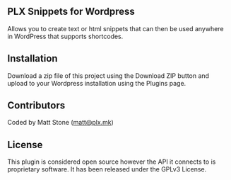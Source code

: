 ## PLX Snippets for Wordpress

Allows you to create text or html snippets that can then be used anywhere in WordPress that supports shortcodes.

## Installation

Download a zip file of this project using the Download ZIP button and upload to your Wordpress installation using the Plugins page.

## Contributors

Coded by Matt Stone (matt@plx.mk)

## License

This plugin is considered open source however the API it connects to is proprietary software. It has been released under the GPLv3 License.
